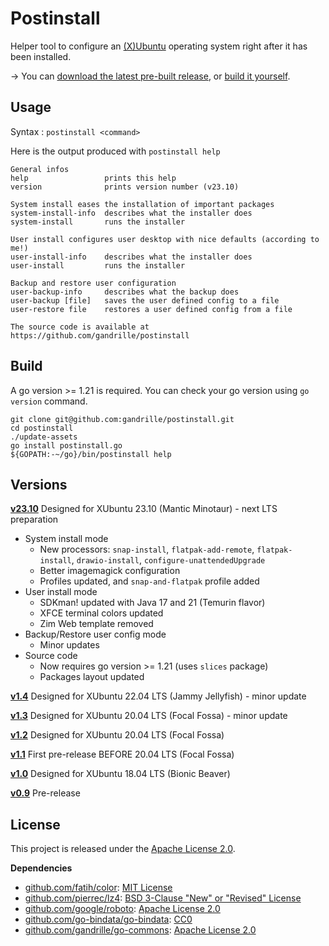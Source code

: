 # Postinstall

Helper tool to configure an [(X)Ubuntu](https://xubuntu.org/) operating system right after it has been installed.

→ You can [download the latest pre-built release](https://github.com/gandrille/postinstall/releases/latest), or [build it yourself](#build).


## Usage

Syntax : `postinstall <command>`

Here is the output produced with `postinstall help` 

```
General infos
help                 prints this help
version              prints version number (v23.10)

System install eases the installation of important packages
system-install-info  describes what the installer does
system-install       runs the installer

User install configures user desktop with nice defaults (according to me!)
user-install-info    describes what the installer does
user-install         runs the installer

Backup and restore user configuration
user-backup-info     describes what the backup does
user-backup [file]   saves the user defined config to a file
user-restore file    restores a user defined config from a file

The source code is available at https://github.com/gandrille/postinstall
```


## Build

A go version >= 1.21 is required. You can check your go version using `go version` command.

```
git clone git@github.com:gandrille/postinstall.git
cd postinstall
./update-assets
go install postinstall.go
${GOPATH:-~/go}/bin/postinstall help
```


## Versions

**[v23.10](../../releases/tag/v23.10)** Designed for XUbuntu 23.10 (Mantic Minotaur) - next LTS preparation
* System install mode
   - New processors: `snap-install`, `flatpak-add-remote`, `flatpak-install`, `drawio-install`, `configure-unattendedUpgrade`
   - Better imagemagick configuration
   - Profiles updated, and `snap-and-flatpak` profile added
* User install mode
   - SDKman! updated with Java 17 and 21 (Temurin flavor)
   - XFCE terminal colors updated
   - Zim Web template removed
* Backup/Restore user config mode
   - Minor updates
* Source code
   - Now requires go version >= 1.21 (uses `slices` package)
   - Packages layout updated

**[v1.4](../../releases/tag/v1.4)** Designed for XUbuntu 22.04 LTS (Jammy Jellyfish) - minor update

**[v1.3](../../releases/tag/v1.3)** Designed for XUbuntu 20.04 LTS (Focal Fossa) - minor update

**[v1.2](../../releases/tag/v1.2)** Designed for XUbuntu 20.04 LTS (Focal Fossa)

**[v1.1](../../releases/tag/v1.1)** First pre-release BEFORE 20.04 LTS (Focal Fossa)

**[v1.0](../../releases/tag/v1.0)** Designed for XUbuntu 18.04 LTS (Bionic Beaver)

**[v0.9](../../releases/tag/v0.9)** Pre-release


## License

This project is released under the
[Apache License 2.0](https://www.apache.org/licenses/LICENSE-2.0.html).


**Dependencies**
* [github.com/fatih/color](https://github.com/fatih/color/): [MIT License](https://github.com/fatih/color/blob/master/LICENSE.md)
* [github.com/pierrec/lz4](https://github.com/pierrec/lz4): [BSD 3-Clause "New" or "Revised" License](https://github.com/pierrec/lz4/blob/master/LICENSE)
* [github.com/google/roboto](https://github.com/google/roboto): [Apache License 2.0](https://github.com/google/roboto/blob/master/LICENSE)
* [github.com/go-bindata/go-bindata](https://github.com/go-bindata/go-bindata/): [CC0](https://github.com/go-bindata/go-bindata/blob/master/LICENSE)
* [github.com/gandrille/go-commons](https://github.com/gandrille/go-commons): [Apache License 2.0](https://github.com/gandrille/go-commons/blob/master/LICENSE.txt)
